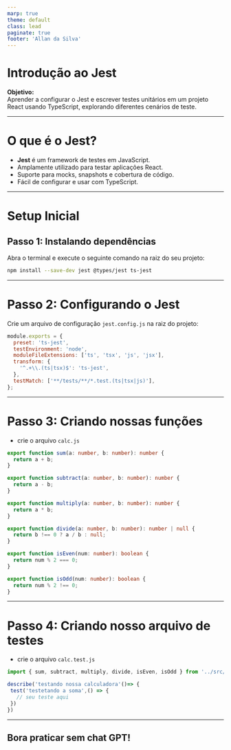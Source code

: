 ```yaml
---
marp: true
theme: default
class: lead
paginate: true
footer: 'Allan da Silva'
---
```


# Introdução ao Jest

**Objetivo:**  
Aprender a configurar o Jest e escrever testes unitários em um projeto React usando TypeScript, explorando diferentes cenários de teste.

---

# O que é o Jest?

- **Jest** é um framework de testes em JavaScript.
- Amplamente utilizado para testar aplicações React.
- Suporte para mocks, snapshots e cobertura de código.
- Fácil de configurar e usar com TypeScript.

---

# Setup Inicial

## Passo 1: Instalando dependências

Abra o terminal e execute o seguinte comando na raiz do seu projeto:

```bash
npm install --save-dev jest @types/jest ts-jest
```

---
# Passo 2: Configurando o Jest

Crie um arquivo de configuração `jest.config.js` na raiz do projeto:

```js
module.exports = {
  preset: 'ts-jest',
  testEnvironment: 'node',
  moduleFileExtensions: ['ts', 'tsx', 'js', 'jsx'],
  transform: {
    '^.+\\.(ts|tsx)$': 'ts-jest',
  },
  testMatch: ['**/tests/**/*.test.(ts|tsx|js)'],
};
```

---

# Passo 3: Criando nossas funções
- crie o arquivo `calc.js`
```ts
export function sum(a: number, b: number): number {
  return a + b;
}

export function subtract(a: number, b: number): number {
  return a - b;
}

export function multiply(a: number, b: number): number {
  return a * b;
}

export function divide(a: number, b: number): number | null {
  return b !== 0 ? a / b : null;
}

export function isEven(num: number): boolean {
  return num % 2 === 0;
}

export function isOdd(num: number): boolean {
  return num % 2 !== 0;
}

```
---
 
 # Passo 4: Criando nosso arquivo de testes
- crie o arquivo `calc.test.js`
 ```ts
 import { sum, subtract, multiply, divide, isEven, isOdd } from '../src/utils';

describe('testando nossa calculadora'()=> {
  test('testetando a soma',() => {
    // seu teste aqui
  })
})
 ```

 ---

 ## Bora praticar sem chat GPT!
